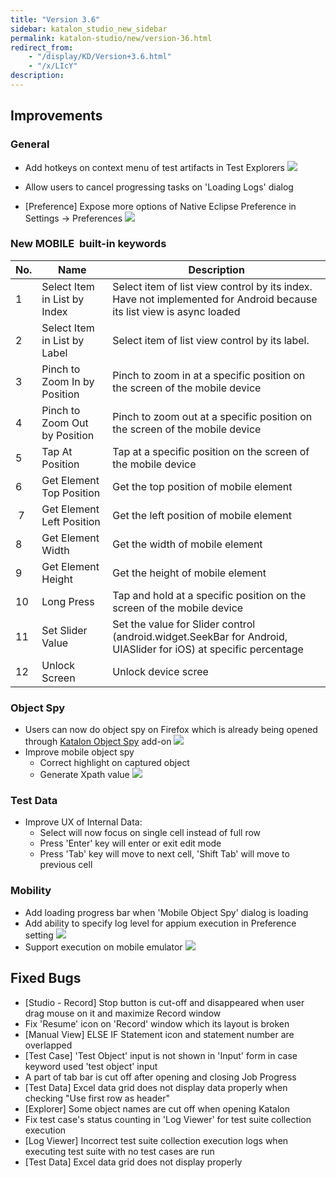 ```yaml
---
title: "Version 3.6"
sidebar: katalon_studio_new_sidebar
permalink: katalon-studio/new/version-36.html
redirect_from:
    - "/display/KD/Version+3.6.html"
    - "/x/LIcY"
description:
---
```

Improvements
------------

### General

*   Add hotkeys on context menu of test artifacts in Test Explorers
    ![](../../images/katalon-studio/docs/version-36/image2016-7-26-143A373A39.png)


*   Allow users to cancel progressing tasks on 'Loading Logs' dialog
*   \[Preference\] Expose more options of Native Eclipse Preference in Settings -> Preferences
    ![](../../images/katalon-studio/docs/version-36/image2016-7-26-143A383A10.png)

### New MOBILE  built-in keywords

| No. | Name | Description |
| --- | --- | --- |
| 1 | Select Item in List by Index | Select item of list view control by its index. Have not implemented for Android because its list view is async loaded |
| 2 | Select Item in List by Label | Select item of list view control by its label. |
| 3 | Pinch to Zoom In by Position | Pinch to zoom in at a specific position on the screen of the mobile device |
| 4 | Pinch to Zoom Out by Position | Pinch to zoom out at a specific position on the screen of the mobile device |
| 5 | Tap At Position | Tap at a specific position on the screen of the mobile device |
| 6 | Get Element Top Position | Get the top position of mobile element |
|  7 | Get Element Left Position | Get the left position of mobile element |
| 8  | Get Element Width | Get the width of mobile element |
| 9 | Get Element Height | Get the height of mobile element |
| 10 | Long Press | Tap and hold at a specific position on the screen of the mobile device |
| 11 | Set Slider Value | Set the value for Slider control (android.widget.SeekBar for Android, UIASlider for iOS) at specific percentage |
| 12 | Unlock Screen | Unlock device scree |

### Object Spy

*   Users can now do object spy on Firefox which is already being opened through [Katalon Object Spy](https://addons.mozilla.org/en-US/firefox/addon/katalon-object-spy/?src=api) add-on
    ![](../../images/katalon-studio/docs/version-36/image2016-7-26-143A403A42.png)
*   Improve mobile object spy
    *   Correct highlight on captured object
    *   Generate Xpath value
        ![](../../images/katalon-studio/docs/version-36/image2016-7-26-143A443A31.png)

### Test Data

*   Improve UX of Internal Data:
    *   Select will now focus on single cell instead of full row
    *   Press 'Enter' key will enter or exit edit mode
    *   Press 'Tab' key will move to next cell, 'Shift Tab' will move to previous cell

### Mobility

*   Add loading progress bar when 'Mobile Object Spy' dialog is loading
*   Add ability to specify log level for appium execution in Preference setting
    ![](../../images/katalon-studio/docs/version-36/image2016-7-26-153A383A41.png)
*   Support execution on mobile emulator
    ![](../../images/katalon-studio/docs/version-36/image2016-7-26-153A393A21.png)

Fixed Bugs
----------

*   \[Studio - Record\] Stop button is cut-off and disappeared when user drag mouse on it and maximize Record window
*   Fix 'Resume' icon on 'Record' window which its layout is broken
*   \[Manual View\] ELSE IF Statement icon and statement number are overlapped
*   \[Test Case\] 'Test Object' input is not shown in 'Input' form in case keyword used 'test object' input
*   A part of tab bar is cut off after opening and closing Job Progress
*   \[Test Data\] Excel data grid does not display data properly when checking "Use first row as header"
*   \[Explorer\] Some object names are cut off when opening Katalon
*   Fix test case's status counting in 'Log Viewer' for test suite collection execution
*   \[Log Viewer\] Incorrect test suite collection execution logs when executing test suite with no test cases are run
*   \[Test Data\] Excel data grid does not display properly